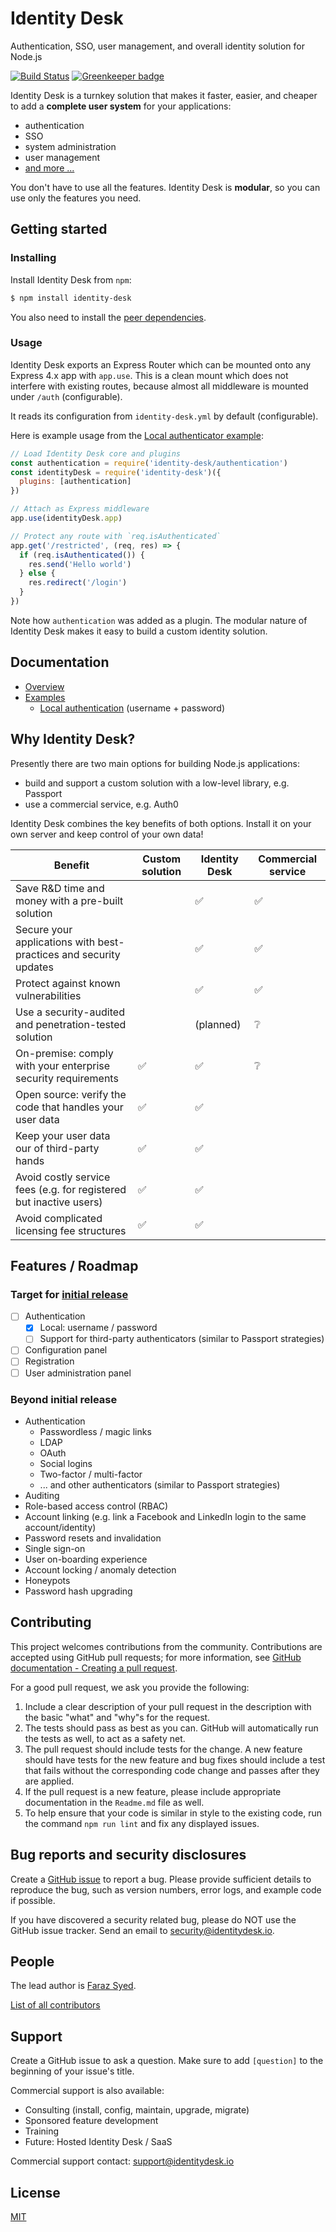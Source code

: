 # Identity Desk

Authentication, SSO, user management, and overall identity solution for Node.js

[![Build Status][travis-image]][travis-url]
[![Greenkeeper badge](https://badges.greenkeeper.io/HiFaraz/identity-desk.svg)](https://greenkeeper.io/)

Identity Desk is a turnkey solution that makes it faster, easier, and cheaper to add a **complete user system** for your applications:

  - authentication
  - SSO
  - system administration
  - user management
  - [and more ...](#features--roadmap)

You don't have to use all the features. Identity Desk is **modular**, so you can use only the features you need.

## Getting started

### Installing

Install Identity Desk from `npm`:

```bash
$ npm install identity-desk
```

You also need to install the [peer dependencies](docs/guides/Getting-Started.md#installation).

### Usage

Identity Desk exports an Express Router which can be mounted onto any Express 4.x app with `app.use`. This is a clean mount which does not interfere with existing routes, because almost all middleware is mounted under `/auth` (configurable).

It reads its configuration from `identity-desk.yml` by default (configurable).

Here is example usage from the [Local authenticator example](examples/local):

```javascript
// Load Identity Desk core and plugins
const authentication = require('identity-desk/authentication')
const identityDesk = require('identity-desk')({
  plugins: [authentication]
})

// Attach as Express middleware
app.use(identityDesk.app)

// Protect any route with `req.isAuthenticated`
app.get('/restricted', (req, res) => {
  if (req.isAuthenticated()) {
    res.send('Hello world')
  } else {
    res.redirect('/login')
  }
})
```

Note how `authentication` was added as a plugin. The modular nature of Identity Desk makes it easy to build a custom identity solution.

## Documentation

  - [Overview](docs/README.md)
  - [Examples](examples)
    - [Local authentication](examples/local) (username + password)

## Why Identity Desk?

Presently there are two main options for building Node.js applications:

  - build and support a custom solution with a low-level library, e.g. Passport
  - use a commercial service, e.g. Auth0

Identity Desk combines the key benefits of both options. Install it on your own server and keep control of your own data!

| Benefit                                                            | Custom solution | Identity Desk | Commercial service |
| ------------------------------------------------------------------ | --------------- | ------------- | ------------------ |
| Save R&D time and money with a pre-built solution                  |                 | ✅             | ✅                  |
| Secure your applications with best-practices and security updates  |                 | ✅             | ✅                  |
| Protect against known vulnerabilities                              |                 | ✅             | ✅                  |
| Use a security-audited and penetration-tested solution             |                 | (planned)     | ❔                  |
| On-premise: comply with your enterprise security requirements      | ✅               | ✅             | ❔                  |
| Open source: verify the code that handles your user data           | ✅               | ✅             |                    |
| Keep your user data our of third-party hands                       | ✅               | ✅             |                    |
| Avoid costly service fees (e.g. for registered but inactive users) | ✅               | ✅             |                    |
| Avoid complicated licensing fee structures                         | ✅               | ✅             |                    |

## Features / Roadmap

### Target for [initial release](https://github.com/HiFaraz/identity-desk/milestone/1)

  - [ ] Authentication
    - [x] Local: username / password
    - [ ] Support for third-party authenticators (similar to Passport strategies)
  - [ ] Configuration panel
  - [ ] Registration
  - [ ] User administration panel

### Beyond initial release

  - Authentication
    - Passwordless / magic links
    - LDAP
    - OAuth
    - Social logins
    - Two-factor / multi-factor
    - ... and other authenticators (similar to Passport strategies)
  - Auditing
  - Role-based access control (RBAC)
  - Account linking (e.g. link a Facebook and LinkedIn login to the same account/identity)
  - Password resets and invalidation
  - Single sign-on
  - User on-boarding experience
  - Account locking / anomaly detection
  - Honeypots
  - Password hash upgrading

## Contributing

This project welcomes contributions from the community. Contributions are
accepted using GitHub pull requests; for more information, see 
[GitHub documentation - Creating a pull request](https://help.github.com/articles/creating-a-pull-request/).

For a good pull request, we ask you provide the following:

1. Include a clear description of your pull request in the description
   with the basic "what" and "why"s for the request.
2. The tests should pass as best as you can. GitHub will automatically run
   the tests as well, to act as a safety net.
3. The pull request should include tests for the change. A new feature should
   have tests for the new feature and bug fixes should include a test that fails
   without the corresponding code change and passes after they are applied.
4. If the pull request is a new feature, please include appropriate documentation 
   in the `Readme.md` file as well.
5. To help ensure that your code is similar in style to the existing code,
   run the command `npm run lint` and fix any displayed issues.

## Bug reports and security disclosures

Create a [GitHub issue](https://github.com/HiFaraz/identity-desk/issues/new) to report a bug. Please provide sufficient details to reproduce the bug, such as version numbers, error logs, and example code if possible.

If you have discovered a security related bug, please do NOT use the GitHub issue tracker. Send an email to [security@identitydesk.io](mailto:security@identitydesk.io).

## People

The lead author is [Faraz Syed](https://github.com/HiFaraz).

[List of all contributors](https://github.com/HiFaraz/identity-desk/graphs/contributors)

## Support

Create a GitHub issue to ask a question. Make sure to add `[question]` to the beginning of your issue's title.

Commercial support is also available:

  - Consulting (install, config, maintain, upgrade, migrate)
  - Sponsored feature development
  - Training
  - Future: Hosted Identity Desk / SaaS

Commercial support contact: [support@identitydesk.io](mailto:support@identitydesk.io)

## License

[MIT](LICENSE)

[travis-image]: https://travis-ci.org/HiFaraz/identity-desk.svg?branch=master
[travis-url]: https://travis-ci.org/HiFaraz/identity-desk